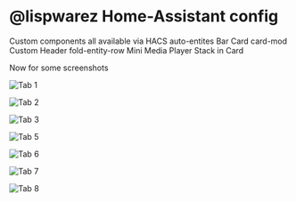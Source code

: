 # @lispwarez Home-Assistant config

Custom components all available via HACS
auto-entites
Bar Card
card-mod
Custom Header
fold-entity-row
Mini Media Player
Stack in Card


Now for some screenshots

![Tab 1](https://lispwarez.github.io/hass/images/lovelace1.png)

![Tab 2](https://lispwarez.github.io/hass/images/lovelace2.png)

![Tab 3](https://lispwarez.github.io/hass/images/lovelace3.png)

![Tab 5](https://lispwarez.github.io/hass/images/lovelace5.png)

![Tab 6](https://lispwarez.github.io/hass/images/lovelace6.png)

![Tab 7](https://lispwarez.github.io/hass/images/lovelace7.png)

![Tab 8](https://lispwarez.github.io/hass/images/lovelace8.png)